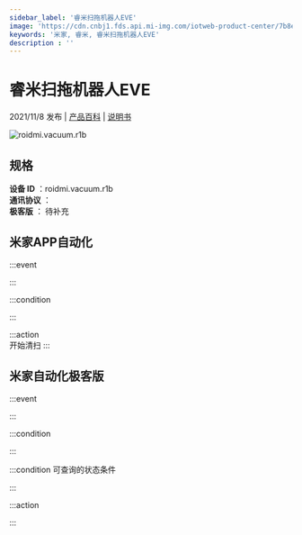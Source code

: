 ```yaml
---
sidebar_label: '睿米扫拖机器人EVE'
image: 'https://cdn.cnbj1.fds.api.mi-img.com/iotweb-product-center/7b8e480ecb052341bd9a9fc92a5177de_1627269433104.png?GalaxyAccessKeyId=AKVGLQWBOVIRQ3XLEW&Expires=9223372036854775807&Signature=/B4iedDMns6tE5qcscFw3UKPFXk='
keywords: '米家, 睿米, 睿米扫拖机器人EVE'
description : ''
---
```

# 睿米扫拖机器人EVE

2021/11/8 发布 | [产品百科](https://home.mi.com/webapp/content/baike/product/index.html?model=roidmi.vacuum.r1b/) | [说明书](https://home.mi.com/views/introduction.html?model=roidmi.vacuum.r1b&region=cn)

![roidmi.vacuum.r1b](https://cdn.cnbj1.fds.api.mi-img.com/iotweb-product-center/7b8e480ecb052341bd9a9fc92a5177de_1627269433104.png?GalaxyAccessKeyId=AKVGLQWBOVIRQ3XLEW&Expires=9223372036854775807&Signature=/B4iedDMns6tE5qcscFw3UKPFXk=)

## 规格  
> 
**设备 ID** ：roidmi.vacuum.r1b  
**通讯协议** ：  
**极客版**  ： 待补充 


## 米家APP自动化  

:::event  

:::

:::condition  

:::

:::action   
开始清扫
:::

## 米家自动化极客版  

:::event  

:::

:::condition  

:::

:::condition 可查询的状态条件  

:::

:::action  

:::

        
